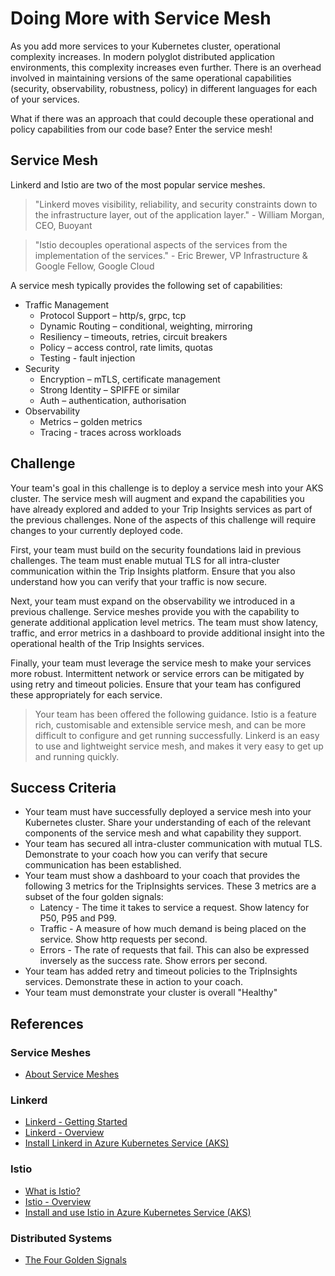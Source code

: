 # Doing More with Service Mesh

As you add more services to your Kubernetes cluster, operational complexity increases. In modern polyglot distributed application environments, this complexity increases even further. There is an overhead involved in maintaining versions of the same operational capabilities (security, observability, robustness, policy) in different languages for each of your services.

What if there was an approach that could decouple these operational and policy capabilities from our code base? Enter the service mesh!

## Service Mesh

Linkerd and Istio are two of the most popular service meshes.

> "Linkerd moves visibility, reliability, and security constraints down to the infrastructure layer, out of the application layer." - William Morgan, CEO, Buoyant

> "Istio decouples operational aspects of the services from the implementation of the services." - Eric Brewer, VP Infrastructure & Google Fellow, Google Cloud

A service mesh typically provides the following set of capabilities:

* Traffic Management
  * Protocol Support – http/s, grpc, tcp
  * Dynamic Routing – conditional, weighting, mirroring
  * Resiliency – timeouts, retries, circuit breakers
  * Policy – access control, rate limits, quotas
  * Testing - fault injection
* Security
  * Encryption – mTLS, certificate management
  * Strong Identity – SPIFFE or similar
  * Auth – authentication, authorisation
* Observability
  * Metrics – golden metrics
  * Tracing - traces across workloads

## Challenge

Your team's goal in this challenge is to deploy a service mesh into your AKS cluster. The service mesh will augment and expand the capabilities you have already explored and added to your Trip Insights services as part of the previous challenges. None of the aspects of this challenge will require changes to your currently deployed code.

First, your team must build on the security foundations laid in previous challenges. The team must enable mutual TLS for all intra-cluster communication within the Trip Insights platform. Ensure that you also understand how you can verify that your traffic is now secure.

Next, your team must expand on the observability we introduced in a previous challenge. Service meshes provide you with the capability to generate additional application level metrics. The team must show latency, traffic, and error metrics in a dashboard to provide additional insight into the operational health of the Trip Insights services.

Finally, your team must leverage the service mesh to make your services more robust. Intermittent network or service errors can be mitigated by using retry and timeout policies. Ensure that your team has configured these appropriately for each service.

> Your team has been offered the following guidance. Istio is a feature rich, customisable and extensible service mesh, and can be more difficult to configure and get running successfully. Linkerd is an easy to use and lightweight service mesh, and makes it very easy to get up and running quickly.

## Success Criteria

* Your team must have successfully deployed a service mesh into your Kubernetes cluster. Share your understanding of each of the relevant components of the service mesh and what capability they support.
* Your team has secured all intra-cluster communication with mutual TLS. Demonstrate to your coach how you can verify that secure communication has been established.
* Your team must show a dashboard to your coach that provides the following 3 metrics for the TripInsights services. These 3 metrics are a subset of the four golden signals:
  * Latency - The time it takes to service a request. Show latency for P50, P95 and P99.
  * Traffic - A measure of how much demand is being placed on the service. Show http requests per second.
  * Errors - The rate of requests that fail. This can also be expressed inversely as the success rate. Show errors per second.
* Your team has added retry and timeout policies to the TripInsights services. Demonstrate these in action to your coach.
* Your team must demonstrate your cluster is overall "Healthy"

## References

### Service Meshes

* [About Service Meshes](https://docs.microsoft.com/en-us/azure/aks/servicemesh-about)

### Linkerd

* [Linkerd - Getting Started](https://linkerd.io/2/getting-started/)
* [Linkerd - Overview](https://docs.microsoft.com/en-us/azure/aks/servicemesh-linkerd-about)
* [Install Linkerd in Azure Kubernetes Service (AKS)](https://docs.microsoft.com/en-us/azure/aks/servicemesh-linkerd-install)

### Istio

* [What is Istio?](https://istio.io/docs/concepts/what-is-istio/)
* [Istio - Overview](https://docs.microsoft.com/en-us/azure/aks/servicemesh-istio-about)
* [Install and use Istio in Azure Kubernetes Service (AKS)](https://docs.microsoft.com/en-us/azure/aks/servicemesh-istio-install)

### Distributed Systems

* [The Four Golden Signals](https://landing.google.com/sre/sre-book/chapters/monitoring-distributed-systems/)

